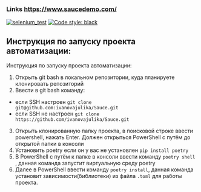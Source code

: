 ### Links https://www.saucedemo.com/
[![selenium_test](https://github.com/ivanovajulika/Sauce/actions/workflows/action.yml/badge.svg)](https://github.com/ivanovajulika/Sauce/actions/workflows/action.yml) [![Code style: black](https://img.shields.io/badge/code%20style-black-000000.svg)](https://github.com/psf/black)

## Инструкция по запуску проекта автоматизации:

Инструкция по запуску проекта автоматизации:
1. Открыть git bash в локальном репозитории, куда планируете клонировать репозиторий
2. Ввести в git bash команду:
  - если SSH настроен `git clone git@github.com:ivanovajulika/Sauce.git`
  - если SSH не настроен `git clone https://github.com/ivanovajulika/Sauce.git`
3. Открыть клонированную папку проекта, в поисковой строке ввести powershell, нажать Enter. Должен открыться PowerShell с путём до открытой папки в консоли
4. Установить poetry если он у вас не установлен `pip install poetry`
5. В PowerShell с путём к папке в консоли ввести команду `poetry shell` , данная команда запустит виртуальную среду poetry
6. Далее в PowerShell ввести команду `poetry install`, данная команда установит зависимости(библиотеки) из файла `.toml` для работы проекта.
